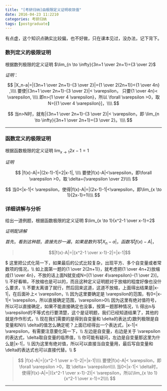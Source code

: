 ```yaml
---
title: "[考研归纳]由极限定义证明收敛值"
date: 2016-04-23 11:2210
categories: 考研归纳
tags: [postgraduate]
---
```

有点虚，这个知识点确实比较偏，也不好做，只在课本见过，没办法，记下背下。
<!--more-->
### 数列定义的极限证明

根据数列极限的定义证明 $\lim_{n \to \infty}{3n+1 \over 2n+1}={3 \over 2}$  

*证明*：  

$$
|X_n-a|=|{3n+1 \over 2n+1}-{3 \over 2}|={1 \over 2(2n+1)}<{1 \over 4n} ,\\\\
要使|{3n+1 \over 2n+1}-{3 \over 2}|<  \varepsilon，  只要{1 \over 4n}<  \varepsilon, \\\\
即n>{1 \over 4  \varepsilon}，所以 \forall \varepsilon >0，取N=[{1 \over 4 \varepsilon}]，\\\\
$$

$$
当n>N时，就有|{3n+1 \over 2n+1}-{3 \over 2}|< \varepsilon，即 \lim_{n \to \infty}{3n+1 \over 2n+1}={3 \over 2}。\\\\
$$

***

### 函数定义的极限证明

根据函数极限的定义证明 $\lim_{x \to 1}{2x-1}=1$  

*证明*

$$
|f(x)-A|=|(2x-1)-1|=2|x-1|, \\\\
要使|f(x)-A|<\varepsilon，即\forall \varepsilon >0，取 \delta={\varepsilon \over 2}\\\\
$$

$$
当0<|x-1|< \varepsilon，使得|f(x)-A|=|(2x-1)-1|<\varepsilon，即\lim_{x \to 1}{2x-1}=1\\\\
$$


### 详细讲解与分析

给出一道例题，根据函数极限的定义证明 $\lim_{x \to 1}{x^2-1 \over x-1}=2$

*证明配讲解*


$首先，看到这种题，直接先抄一遍，如果是数列写|X_n-a|，函数写|f(x)-A|，$

>$$|f(x)-A|=|{x^2-1 \over x-1}-2|=|x-1|$$  

$
这里把公式化简一下，如果最后的公式比较复杂，出现平方、多个自变量或者常数项的情况，\\\\
如上面第一题的{1 \over 2(2n+1)}，就考虑把{1 \over 4n+2}放缩成{1 \over 4n}，不放的话上面N就变成N=[{1 \over 4\varepsilon}-{1 \over 2}]，\\\\
不好看嘛，不放缩也是可以的，而且这种定义证明题对于放缩的程度好像也没什么要求，\\\\
不要太离谱了就行，然后回来这道，这道不放缩，上面得出结果是|x-1|，在后面补上< \varepsilon，\\\\
因为这里要确定是 \varepsilon的范围，有0<|x-1|< \varepsilon，所以直接确定范围，\varepsilon>0\\\\
因为这里有绝对值符号，所以可以直接确定，如果不能直接确定也没事，按第一题那种情况，\\\\
得出n与 \varepsilon的不等式也行要清楚，这个是证明题，我们已经知道结果了，其他的就是作作形式，\\\\
现在我们需要的是得到自变量和 \delta的表达式(数列极限是自变量和N)\\\\
\delta的值怎么确定呢？上面已经得出一个表达式，|x-1|< \varepsilon，有需要注意要化简一下，\\\\
左边是自变量，右边是关于 \varepsilon的表达式，\delta取自变量的临界值，\\\\
你可能有疑问，左边是自变量那这里为什么是|x-1|，\\\\
因为这里有绝对值，所以可以直接当自变量用，最后写自变量和 \delta的表达式也可以直接代替。\\\\
$

>$$
|f(x)-A|=|{x^2-1 \over x-1}-2|=|x-1|\\\\
要使|f(x)-A|< \varepsilon，即\forall \varepsilon >0，取 \delta= \varepsilon\\\\
当0<|x-1|< \delta时，使得|f(x)-A|=|({x^2-1 \over x-1}-2)|< \varepsilon，所以\lim_{x \to 1}{x^2-1 \over x-1}=2\\\\
$$  


***


